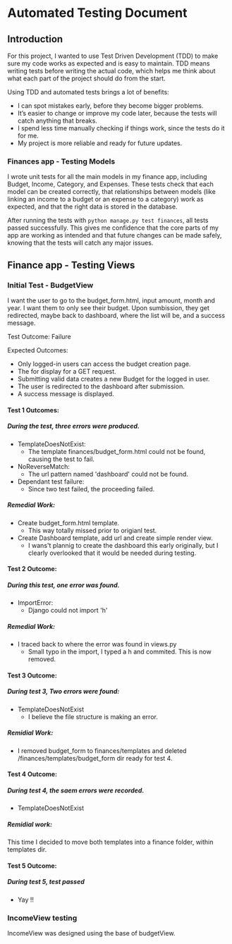 # Automated Testing Document

## Introduction
For this project, I wanted to use Test Driven Development (TDD) to make sure my code works as expected and is easy to maintain. TDD means writing tests before writing the actual code, which helps me think about what each part of the project should do from the start.

Using TDD and automated tests brings a lot of benefits: 
- I can spot mistakes early, before they become bigger problems.
- It’s easier to change or improve my code later, because the tests will catch anything that breaks.
- I spend less time manually checking if things work, since the tests do it for me.
- My project is more reliable and ready for future updates.


### Finances app - Testing Models
I wrote unit tests for all the main models in my finance app, including Budget, Income, Category, and Expenses. These tests check that each model can be created correctly, that relationships between models (like linking an income to a budget or an expense to a category) work as expected, and that the right data is stored in the database.

After running the tests with `python manage.py test finances`, all tests passed successfully. This gives me confidence that the core parts of my app are working as intended and that future changes can be made safely, knowing that the tests will catch any major issues.

## Finance app - Testing Views

### Initial Test - BudgetView
I want the user to go to the budget_form.html, input amount, month and year. I want them to only see their budget. Upon sumbission, they get redirected, maybe back to dashboard, where the list will be, and a success message.

Test Outcome: Failure 

Expected Outcomes:
- Only logged-in users can access the budget creation page.
- The for display for a GET request.
- Submitting valid data creates a new Budget for the logged in user.
- The user is redirected to the dashboard after submission.
- A success message is displayed.

#### Test 1 Outcomes:
##### During the test, three errors were produced. 
- TemplateDoesNotExist: 
    - The template finances/budget_form.html could not be found, causing the test to fail. 
- NoReverseMatch: 
    - The url pattern named 'dashboard' could not be found.
- Dependant test failure:
    - Since two test failed, the proceeding failed.

##### Remedial Work: 
- Create budget_form.html template.
    - This way totally missed prior to origianl test.
- Create Dashboard template, add url and create simple render view.
    - I wans't plannig to create the dashboard this early originally, but I clearly overlooked that it would be needed during testing. 

#### Test 2 Outcome: 
##### During this test, one error was found. 
- ImportError:
    - Django could not import 'h'

##### Remedial Work: 
- I traced back to where the error was found in views.py
    - Small typo in the import, I typed a h and commited. This is now removed. 

#### Test 3 Outcome:
##### During test 3, Two errors were found:
- TemplateDoesNotExist
    - I believe the file structure is making an error.

##### Remidial Work:
- I removed budget_form to finances/templates and deleted /finances/templates/budget_form dir ready for test 4.

#### Test 4 Outcome:
##### During test 4, the saem errors were recorded.
- TemplateDoesNotExist

##### Remidial work:
This time I decided to move both templates into a finance folder, within templates dir. 

#### Test 5 Outcome:
##### During test 5, test passed
- Yay !!


### IncomeView testing
IncomeView was designed using the base of budgetView.


